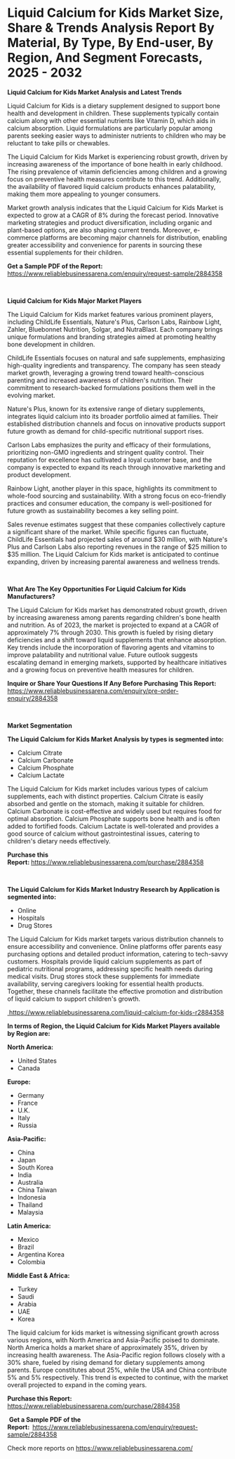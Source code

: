<p><h1>Liquid Calcium for Kids Market Size, Share & Trends Analysis Report By Material, By Type, By End-user, By Region, And Segment Forecasts, 2025 - 2032</h1></p><p><strong>Liquid Calcium for Kids Market Analysis and Latest Trends</strong></p>
<p><p>Liquid Calcium for Kids is a dietary supplement designed to support bone health and development in children. These supplements typically contain calcium along with other essential nutrients like Vitamin D, which aids in calcium absorption. Liquid formulations are particularly popular among parents seeking easier ways to administer nutrients to children who may be reluctant to take pills or chewables.</p><p>The Liquid Calcium for Kids Market is experiencing robust growth, driven by increasing awareness of the importance of bone health in early childhood. The rising prevalence of vitamin deficiencies among children and a growing focus on preventive health measures contribute to this trend. Additionally, the availability of flavored liquid calcium products enhances palatability, making them more appealing to younger consumers.</p><p>Market growth analysis indicates that the Liquid Calcium for Kids Market is expected to grow at a CAGR of 8% during the forecast period. Innovative marketing strategies and product diversification, including organic and plant-based options, are also shaping current trends. Moreover, e-commerce platforms are becoming major channels for distribution, enabling greater accessibility and convenience for parents in sourcing these essential supplements for their children.</p></p>
<p><strong>Get a Sample PDF of the Report:&nbsp;</strong> <a href="https://www.reliablebusinessarena.com/enquiry/request-sample/2884358?utm_campaign=3344&utm_medium=2&utm_source=Github&utm_content=ia&utm_term=13032025&utm_id=liquid-calcium-for-kids">https://www.reliablebusinessarena.com/enquiry/request-sample/2884358</a></p>
<p>&nbsp;</p>
<p><strong>Liquid Calcium for Kids Major Market Players</strong></p>
<p><p>The Liquid Calcium for Kids market features various prominent players, including ChildLife Essentials, Nature's Plus, Carlson Labs, Rainbow Light, Zahler, Bluebonnet Nutrition, Solgar, and NutraBlast. Each company brings unique formulations and branding strategies aimed at promoting healthy bone development in children.</p><p>ChildLife Essentials focuses on natural and safe supplements, emphasizing high-quality ingredients and transparency. The company has seen steady market growth, leveraging a growing trend toward health-conscious parenting and increased awareness of children's nutrition. Their commitment to research-backed formulations positions them well in the evolving market.</p><p>Nature's Plus, known for its extensive range of dietary supplements, integrates liquid calcium into its broader portfolio aimed at families. Their established distribution channels and focus on innovative products support future growth as demand for child-specific nutritional support rises.</p><p>Carlson Labs emphasizes the purity and efficacy of their formulations, prioritizing non-GMO ingredients and stringent quality control. Their reputation for excellence has cultivated a loyal customer base, and the company is expected to expand its reach through innovative marketing and product development.</p><p>Rainbow Light, another player in this space, highlights its commitment to whole-food sourcing and sustainability. With a strong focus on eco-friendly practices and consumer education, the company is well-positioned for future growth as sustainability becomes a key selling point.</p><p>Sales revenue estimates suggest that these companies collectively capture a significant share of the market. While specific figures can fluctuate, ChildLife Essentials had projected sales of around $30 million, with Nature's Plus and Carlson Labs also reporting revenues in the range of $25 million to $35 million. The Liquid Calcium for Kids market is anticipated to continue expanding, driven by increasing parental awareness and wellness trends.</p></p>
<p>&nbsp;</p>
<p><strong>What Are The Key Opportunities For Liquid Calcium for Kids Manufacturers?</strong></p>
<p><p>The Liquid Calcium for Kids market has demonstrated robust growth, driven by increasing awareness among parents regarding children's bone health and nutrition. As of 2023, the market is projected to expand at a CAGR of approximately 7% through 2030. This growth is fueled by rising dietary deficiencies and a shift toward liquid supplements that enhance absorption. Key trends include the incorporation of flavoring agents and vitamins to improve palatability and nutritional value. Future outlook suggests escalating demand in emerging markets, supported by healthcare initiatives and a growing focus on preventive health measures for children.</p></p>
<p><strong>Inquire or Share Your Questions If Any Before Purchasing This Report:</strong> <a href="https://www.reliablebusinessarena.com/enquiry/pre-order-enquiry/2884358?utm_campaign=3344&utm_medium=2&utm_source=Github&utm_content=ia&utm_term=13032025&utm_id=liquid-calcium-for-kids">https://www.reliablebusinessarena.com/enquiry/pre-order-enquiry/2884358</a></p>
<p>&nbsp;</p>
<p><strong>Market Segmentation</strong></p>
<p><strong>The Liquid Calcium for Kids Market Analysis by types is segmented into:</strong></p>
<p><ul><li>Calcium Citrate</li><li>Calcium Carbonate</li><li>Calcium Phosphate</li><li>Calcium Lactate</li></ul></p>
<p><p>The Liquid Calcium for Kids market includes various types of calcium supplements, each with distinct properties. Calcium Citrate is easily absorbed and gentle on the stomach, making it suitable for children. Calcium Carbonate is cost-effective and widely used but requires food for optimal absorption. Calcium Phosphate supports bone health and is often added to fortified foods. Calcium Lactate is well-tolerated and provides a good source of calcium without gastrointestinal issues, catering to children's dietary needs effectively.</p></p>
<p><strong>Purchase this Report:&nbsp;</strong><a href="https://www.reliablebusinessarena.com/purchase/2884358?utm_campaign=3344&utm_medium=2&utm_source=Github&utm_content=ia&utm_term=13032025&utm_id=liquid-calcium-for-kids">https://www.reliablebusinessarena.com/purchase/2884358</a></p>
<p>&nbsp;</p>
<p><strong>The Liquid Calcium for Kids Market Industry Research by Application is segmented into:</strong></p>
<p><ul><li>Online</li><li>Hospitals</li><li>Drug Stores</li></ul></p>
<p><p>The Liquid Calcium for Kids market targets various distribution channels to ensure accessibility and convenience. Online platforms offer parents easy purchasing options and detailed product information, catering to tech-savvy customers. Hospitals provide liquid calcium supplements as part of pediatric nutritional programs, addressing specific health needs during medical visits. Drug stores stock these supplements for immediate availability, serving caregivers looking for essential health products. Together, these channels facilitate the effective promotion and distribution of liquid calcium to support children's growth.</p></p>
<p><a href="https://www.reliablebusinessarena.com/liquid-calcium-for-kids-r2884358?utm_campaign=3344&utm_medium=2&utm_source=Github&utm_content=ia&utm_term=13032025&utm_id=liquid-calcium-for-kids">&nbsp;https://www.reliablebusinessarena.com/liquid-calcium-for-kids-r2884358</a></p>
<p><strong>In terms of Region, the Liquid Calcium for Kids Market Players available by Region are:</strong></p>
<p>
    <p> <strong> North America: </strong>
        <ul>
            <li>United States</li>
            <li>Canada</li>
        </ul>
        </p> 
    <p> <strong> Europe: </strong>
        <ul>
            <li>Germany</li>
            <li>France</li>
            <li>U.K.</li>
            <li>Italy</li>
            <li>Russia</li>
        </ul>
        </p> 
    <p> <strong> Asia-Pacific: </strong>
        <ul>
            <li>China</li>
            <li>Japan</li>
            <li>South Korea</li>
            <li>India</li>
            <li>Australia</li>
            <li>China Taiwan</li>
            <li>Indonesia</li>
            <li>Thailand</li>
            <li>Malaysia</li>
        </ul>
        </p> 
    <p> <strong> Latin America: </strong>
        <ul>
            <li>Mexico</li>
            <li>Brazil</li>
            <li>Argentina Korea</li>
            <li>Colombia</li>
        </ul>
        </p> 
    <p> <strong> Middle East & Africa: </strong>
        <ul>
            <li>Turkey</li>
            <li>Saudi</li>
            <li>Arabia</li>
            <li>UAE</li>
            <li>Korea</li>
        </ul>
    </p>
    </p>
<p><p>The liquid calcium for kids market is witnessing significant growth across various regions, with North America and Asia-Pacific poised to dominate. North America holds a market share of approximately 35%, driven by increasing health awareness. The Asia-Pacific region follows closely with a 30% share, fueled by rising demand for dietary supplements among parents. Europe constitutes about 25%, while the USA and China contribute 5% and 5% respectively. This trend is expected to continue, with the market overall projected to expand in the coming years.</p></p>
<p><strong>Purchase this Report: </strong><a href="https://www.reliablebusinessarena.com/purchase/2884358?utm_campaign=3344&utm_medium=2&utm_source=Github&utm_content=ia&utm_term=13032025&utm_id=liquid-calcium-for-kids">https://www.reliablebusinessarena.com/purchase/2884358</a></p>
<p>&nbsp;<strong>Get a Sample PDF of the Report:&nbsp;&nbsp;</strong><a href="https://www.reliablebusinessarena.com/enquiry/request-sample/2884358?utm_campaign=3344&utm_medium=2&utm_source=Github&utm_content=ia&utm_term=13032025&utm_id=liquid-calcium-for-kids">https://www.reliablebusinessarena.com/enquiry/request-sample/2884358</a></p>
<p><strong></strong></p>
<p>Check more reports on <a href="https://www.reliablebusinessarena.com/?utm_campaign=3344&utm_medium=2&utm_source=Github&utm_content=ia&utm_term=13032025&utm_id=liquid-calcium-for-kids">https://www.reliablebusinessarena.com/</a></p>